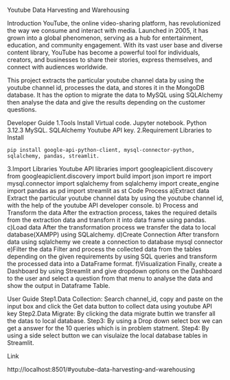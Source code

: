 Youtube Data Harvesting and Warehousing

Introduction
YouTube, the online video-sharing platform, has revolutionized the way we consume and interact with media. Launched in 2005, it has grown into a global phenomenon, serving as a hub for entertainment, education, and community engagement. With its vast user base and diverse content library, YouTube has become a powerful tool for individuals, creators, and businesses to share their stories, express themselves, and connect with audiences worldwide.

This project extracts the particular youtube channel data by using the youtube channel id, processes the data, and stores it in the MongoDB database. It has the option to migrate the data to MySQL using SQLAlchemy then analyse the data and give the results depending on the customer questions.


Developer Guide
1.Tools Install
    Virtual code.
    Jupyter notebook.
    Python 3.12.3
    MySQL.
    SQLAlchemy
    Youtube API key.
2.Requirement Libraries to Install
        
    pip install google-api-python-client, mysql-connector-python, sqlalchemy, pandas, streamlit.

3.Import Libraries
    Youtube API libraries
    import googleapiclient.discovery
    from googleapiclient.discovery import build
    import json
    import re
    import mysql.connector
    import sqlalchemy
    from sqlalchemy import create_engine
    import pandas as pd
    import streamlit as st
Code Process
a)Extract data
    Extract the particular youtube channel data by using the youtube channel id, with the help of the youtube API developer console.
b) Process and Transform the data
    After the extraction process, takes the required details from the extraction data and transforn it into data frame using pandas.
c)Load data
    After the transformation process we transfer the data to local database(XAMPP) using SQLalchemy.
d)Create Connection
    After transforn data using sqlalchemy we create a connection to database mysql connector
e)Filter the data
    Filter and process the collected data from the tables depending on the given requirements by using SQL queries and transform the processed data into a DataFrame format.
f)Visualization
    Finally, create a Dashboard by using Streamlit and give dropdown options on the Dashboard to the user and select a question from that menu to analyse the data and show the output in Dataframe Table.
    

User Guide
Step1.Data Collection:
    Search channel_id, copy and paste on the input box and click the Get data button to collect data using youtube API key
Step2.Data Migrate:
    By clicking the data migrate buttin we transfer all the datas to local database.
Step3:
    By using a Drop down select box we can get a answer for the 10 queries which is in problem statment.
Step4:
    By using a side select button we can visulaize the local database tables in Streamlit.


Link

http://localhost:8501/#youtube-data-harvesting-and-warehousing